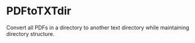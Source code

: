 # PDFtoTXTdir
Convert all PDFs in a directory to another text directory while maintaining directory structure.
